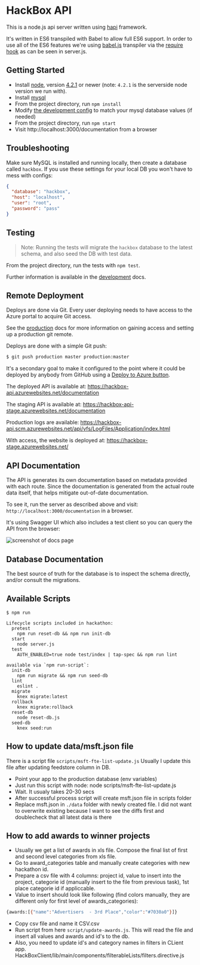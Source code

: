 # HackBox API

This is a node.js api server written using [hapi](http://hapijs.com) framework.

It's written in ES6 transpiled with Babel to allow full ES6 support. In order to use all of the ES6 features we're using [babel.js](https://babeljs.io) transpiler via the [require hook](https://babeljs.io/docs/usage/require/) as can be seen in server.js.

## Getting Started

+ Install [node](https://nodejs.org), version [4.2.1](https://nodejs.org/dist/v4.2.1/) or newer (note: `4.2.1` is the serverside node version we run with).
+ Install [mysql](https://dev.mysql.com/downloads/installer/)
+ From the project directory, run `npm install`
+ Modify [the development config](./config/development.json) to match your mysql database values (if needed)
+ From the project directory, run `npm start`
+ Visit http://localhost:3000/documentation from a browser


## Troubleshooting

Make sure MySQL is installed and running locally, then create a database called `hackbox`. If you use these settings for your local DB you won't have to mess with configs:

```json
{
  "database": "hackbox",
  "host": "localhost",
  "user": "root",
  "password": "pass"
}
```

## Testing

> Note: Running the tests will migrate the `hackbox` database to the latest schema, and also seed the DB with test data.

From the project directory, run the tests with `npm test`.

Further information is available in the [development][] docs.

## Remote Deployment

Deploys are done via Git. Every user deploying needs to have access to the Azure portal to acquire Git access.

See the [production][] docs for more information on gaining access and setting up a production git remote.

Deploys are done with a simple Git push:

```sh
$ git push production master production:master
```

It's a secondary goal to make it configured to the point where it could be deployed by anybody from GitHub using a [Deploy to Azure button](http://www.bradygaster.com/post/the-deploy-to-azure-button).

The deployed API is available at:
https://hackbox-api.azurewebsites.net/documentation

The staging API is available at:
https://hackbox-api-stage.azurewebsites.net/documentation

Production logs are available:
https://hackbox-api.scm.azurewebsites.net/api/vfs/LogFiles/Application/index.html

With access, the website is deployed at:
https://hackbox-stage.azurewebsites.net/

## API Documentation

The API is generates its own documentation based on metadata provided with each route. Since the documentation is generated from the actual route data itself, that helps mitigate out-of-date documentation.

To see it, run the server as described above and visit: `http://localhost:3000/documentation` in a browser.

It's using Swagger UI which also includes a test client so you can query the API from the browser:

![screenshot of docs page](https://cldup.com/1HYizp2fQc.png)

## Database Documentation

The best source of truth for the database is to inspect the schema directly, and/or consult the migrations.

## Available Scripts

```
$ npm run

Lifecycle scripts included in hackathon:
  pretest
    npm run reset-db && npm run init-db
  start
    node server.js
  test
    AUTH_ENABLED=true node test/index | tap-spec && npm run lint

available via `npm run-script`:
  init-db
    npm run migrate && npm run seed-db
  lint
    eslint .
  migrate
    knex migrate:latest
  rollback
    knex migrate:rollback
  reset-db
    node reset-db.js
  seed-db
    knex seed:run
```

## How to update data/msft.json file

There is a script file `scripts/msft-fte-list-update.js`
Usually I update this file after updating feedstore column in DB.

+ Point your app to the production database (env variables)
+ Just run this script with node: node scripts/msft-fte-list-update.js
+ Wait. It usualy takes 20-30 secs
+ After successful process script will create msft.json file in scripts folder
+ Replace msft.json in `./data` folder with newly created file. I did not want to overwrite existing because I want to see the diffs first and doublecheck that all latest data is there 


## How to add awards to winner projects

+ Usually we get a list of awards in xls file. Compose the final list of first and second level categories from xls file. 
+ Go to award_categories table and manually create categories with new hackathon id. 
+ Prepare a csv file with 4 columns: project id, value to insert into the project, categorie id (manually insert to the file from previous task), 1st place categorie id if appliccable.
+ Value to insert should look like following (find colors manually, they are different only for first level of awards_categories):
```sh
{awards:[{"name":"Advertisers  - 3rd Place","color":"#7030a0"}]}
```
+ Copy csv file and name it CSV.csv
+ Run script from here `script/update-awards.js`. This will read the file and insert all values and awards and id's to the db.
+ Also, you need to update id's and category names in filters in CLient app. HackBoxClient/lib/main/components/filterableLists/filters.directive.js

[development]: ./DEVELOPMENT.md
[production]: ./PRODUCTION.md
